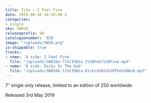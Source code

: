 ```yaml
---
title: Tiña – I Feel Fine
date: 2019-06-26 10:39:00 Z
categories:
- single
sku: SW028
releaseprefix: SW
cataloguenumber: '028'
image: "/uploads/SW28.png"
is-shippable: true
tracks:
- name: 'A side: I Feel Fine'
  file: "/uploads/SW028a-Ti%C3%B1a-I%20Feel%20Fine.mp3"
- name: 'B side: Dicks In The Dub'
  file: "/uploads/SW028b-Ti%C3%B1a-Dicks%20In%20The%20Dub.mp3"
---
```


7″ single only release, limited to an edition of 250 worldwide.

Released 3rd May 2019